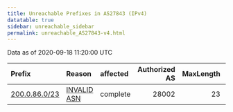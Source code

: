 ```yaml
---
title: Unreachable Prefixes in AS27843 (IPv4)
datatable: true
sidebar: unreachable_sidebar
permalink: unreachable_AS27843-v4.html
---
```


Data as of 2020-09-18 11:20:00 UTC


<div class="datatable-begin"></div>

| Prefix                                               | Reason                                                                                               | affected   |   Authorized AS |   MaxLength | Anchor                                         |   unreachable /24s |
|:-----------------------------------------------------|:-----------------------------------------------------------------------------------------------------|:-----------|----------------:|------------:|:-----------------------------------------------|-------------------:|
| [200.0.86.0/23](https://stat.ripe.net/200.0.86.0/23) | [INVALID ASN](https://rpki-validator.ripe.net/announcement-preview?asn=AS27843&prefix=200.0.86.0/23) | complete   |           28002 |          23 | [LACNIC](unreachable_LACNIC_RPKI_Root-v4.html) |                  2 |

<div class="datatable-end"></div>